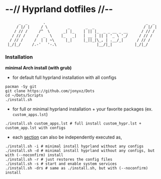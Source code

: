 # --// Hyprland dotfiles //--

```shell
      _  _       .                                             _  _          
     / |/ |     / \         _       _  _                      / |/ |   
    / // /     /^  \      _| |_    | || |_  _ _ __ _ __      / // /   
   / // /     /  _  \    |_   _|   | __ | || | '_ \ '_/     / // /  
  / // /     /  | | ~\     |_|     |_||_|\_, | .__/_|      / // /    
 |_/|_/     /.-'   '-.\                  |__/|_|          |_/|_/                 

```


### Installation

**minimal Arch install (with grub)**
- for default full hyprland installation with all configs
```shell
pacman -Sy git
git clone https://github.com/jonyxz/Dots
cd ~/Dots/Scripts
./install.sh 
```

- for full or minimal hyprland installation + your favorite packages (ex. `custom_apps.lst`) 
```shell
./install.sh custom_apps.lst # full install custom_hypr.lst + custom_app.lst with configs
```

- each [section](#process) can also be independently executed as,
```shell
./install.sh -i # minimal install hyprland without any configs
./install.sh -d # minimal install hyprland without any configs, but with (--noconfirm) install
./install.sh -r # just restores the config files
./install.sh -s # start and enable system services
./install.sh -drs # same as ./install.sh, but with (--noconfirm) install
```
